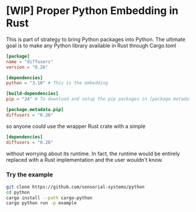 # [WIP] Proper Python Embedding in Rust

This is part of strategy to bring Python packages into Python. The ultimate goal is to make any Python library available in Rust through Cargo.toml

```toml
[package]
name = "diffusers"
version = "0.26"

[dependencies]
python = "3.10" # This is the embedding

[build-dependencies]
pip = "24" # To download and setup the pip packages in [package.metadata.pip]

[package.metadata.pip]
diffusers = "0.26"
```

so anyone could use the wrapper Rust crate with a simple
```toml
[dependencies]
diffusers = "0.26"
```

without worrying about its runtime. In fact, the runtime would be entirely replaced with a Rust implementation and the user wouldn't know.

### Try the example

```bash
git clone https://github.com/sensorial-systems/python
cd python
cargo install --path cargo-python
cargo python run -p example
```
